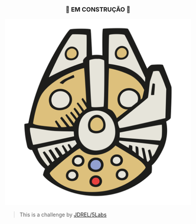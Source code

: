 ### <div style="text-align: center">🚧 EM CONSTRUÇÃO 🚧 

<img src="/src/assets/millennium-falcon.svg"/>

</div>

>  This is a challenge by [JDREL/5Labs](https://www.jdrel.com.br/)